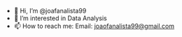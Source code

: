 - 👋 Hi, I’m @joafanalista99
- 👀 I’m interested in Data Analysis
- 📫 How to reach me:  Email: joaofanalista99@gmail.com

<!---
joafanalista99/joafanalista99 is a ✨ special ✨ repository because its `README.md` (this file) appears on your GitHub profile.
You can click the Preview link to take a look at your changes.
--->
